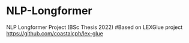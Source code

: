 # NLP-Longformer
NLP Longformer Project (BSc Thesis 2022) 
  #Based on LEXGlue project https://github.com/coastalcph/lex-glue 
